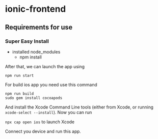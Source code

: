 # ionic-frontend
## Requirements for use
### Super Easy Install

+ installed node_modules
  + npm install

After that, we can launch the app using
```
npm run start 
```

For build ios app you need use this command
```
npm run build
sudo gem install cocoapods
```
And install the Xcode Command Line tools (either from Xcode, or running `xcode-select --install`).
Now you can run 

`npx cap open ios` to launch Xcode

Connect you device and run this app.

